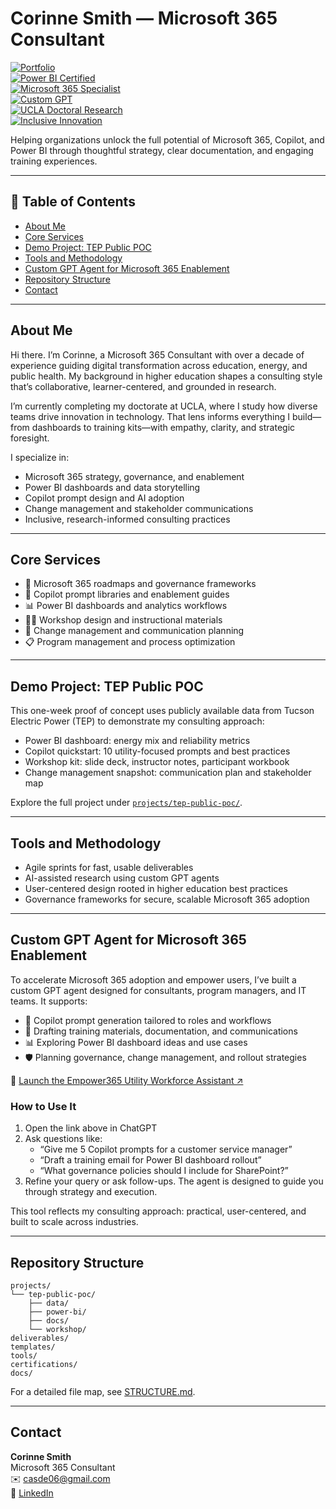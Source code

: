 # Corinne Smith — Microsoft 365 Consultant

[![Portfolio](https://img.shields.io/badge/Portfolio-Consulting_Projects-blue)](https://github.com/csmith3051/m365-consulting-portfolio)  
[![Power BI Certified](https://img.shields.io/badge/Power_BI-DataCamp_Certified-green)](https://www.datacamp.com)  
[![Microsoft 365 Specialist](https://img.shields.io/badge/Microsoft_365-Specialist-orange)](https://learn.microsoft.com)  
[![Custom GPT](https://img.shields.io/badge/Custom_GPT-Empower365_Utility_Workforce_Assistant-blueviolet)](https://chatgpt.com/g/g-68a373d85e9c8191b485d871c96160a0-empower365-utility-workforce-assistant)  
[![UCLA Doctoral Research](https://img.shields.io/badge/UCLA-Ed.D._Candidate-003B5C)](https://www.ucla.edu)  
[![Inclusive Innovation](https://img.shields.io/badge/Approach-Inclusive_and_Research_Driven-purple)](#)

Helping organizations unlock the full potential of Microsoft 365, Copilot, and Power BI through thoughtful strategy, clear documentation, and engaging training experiences.

---

## 📖 Table of Contents

- [About Me](#about-me)  
- [Core Services](#core-services)  
- [Demo Project: TEP Public POC](#demo-project-tep-public-poc)  
- [Tools and Methodology](#tools-and-methodology)  
- [Custom GPT Agent for Microsoft 365 Enablement](#m365-agent)  
- [Repository Structure](#repository-structure)  
- [Contact](#contact)  

---

## About Me

Hi there. I’m Corinne, a Microsoft 365 Consultant with over a decade of experience guiding digital transformation across education, energy, and public health. My background in higher education shapes a consulting style that’s collaborative, learner-centered, and grounded in research.

I’m currently completing my doctorate at UCLA, where I study how diverse teams drive innovation in technology. That lens informs everything I build—from dashboards to training kits—with empathy, clarity, and strategic foresight.

I specialize in:
- Microsoft 365 strategy, governance, and enablement  
- Power BI dashboards and data storytelling  
- Copilot prompt design and AI adoption  
- Change management and stakeholder communications  
- Inclusive, research-informed consulting practices  

---

## Core Services

- 🧭 Microsoft 365 roadmaps and governance frameworks  
- 🤖 Copilot prompt libraries and enablement guides  
- 📊 Power BI dashboards and analytics workflows  
- 🧑‍🏫 Workshop design and instructional materials  
- 🔄 Change management and communication planning  
- 📋 Program management and process optimization  

---

## Demo Project: TEP Public POC

This one-week proof of concept uses publicly available data from Tucson Electric Power (TEP) to demonstrate my consulting approach:

- Power BI dashboard: energy mix and reliability metrics  
- Copilot quickstart: 10 utility-focused prompts and best practices  
- Workshop kit: slide deck, instructor notes, participant workbook  
- Change management snapshot: communication plan and stakeholder map  

Explore the full project under [`projects/tep-public-poc/`](projects/tep-public-poc).

---

## Tools and Methodology

- Agile sprints for fast, usable deliverables  
- AI-assisted research using custom GPT agents  
- User-centered design rooted in higher education best practices  
- Governance frameworks for secure, scalable Microsoft 365 adoption  

---

<a id="m365-agent"></a>

## Custom GPT Agent for Microsoft 365 Enablement

To accelerate Microsoft 365 adoption and empower users, I’ve built a custom GPT agent designed for consultants, program managers, and IT teams. It supports:

- 🧩 Copilot prompt generation tailored to roles and workflows  
- 📄 Drafting training materials, documentation, and communications  
- 📊 Exploring Power BI dashboard ideas and use cases  
- 🛡️ Planning governance, change management, and rollout strategies  

🔗 [Launch the Empower365 Utility Workforce Assistant ↗](https://chatgpt.com/g/g-68a373d85e9c8191b485d871c96160a0-empower365-utility-workforce-assistant)

### How to Use It

1. Open the link above in ChatGPT  
2. Ask questions like:  
   - “Give me 5 Copilot prompts for a customer service manager”  
   - “Draft a training email for Power BI dashboard rollout”  
   - “What governance policies should I include for SharePoint?”  
3. Refine your query or ask follow-ups. The agent is designed to guide you through strategy and execution.

This tool reflects my consulting approach: practical, user-centered, and built to scale across industries.

---

## Repository Structure

```
projects/
└── tep-public-poc/
    ├── data/
    ├── power-bi/
    ├── docs/
    └── workshop/
deliverables/
templates/
tools/
certifications/
docs/
```

For a detailed file map, see [STRUCTURE.md](STRUCTURE.md).

---

## Contact

**Corinne Smith**  
Microsoft 365 Consultant  
✉️ casde06@gmail.com  
🔗 [LinkedIn](https://linkedin.com/in/csmithca)
